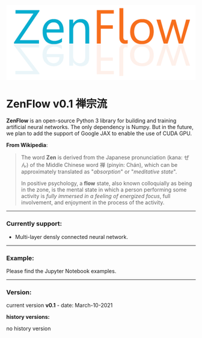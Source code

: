 ![](zenflow.png)

# ZenFlow v0.1 禅宗流

**ZenFlow** is an open-source Python 3 library for building and training artificial neural networks. The only dependency is Numpy. But in the future, we plan to add the support of Google JAX to enable the use of CUDA GPU.

**From Wikipedia**:

> The word **Zen** is derived from the Japanese pronunciation (kana: ぜん) of the Middle Chinese word 禅 (pinyin: Chán), which can be approximately translated as "*absorption*" or "*meditative state*".
>
> In positive psychology, a **flow** state, also known colloquially as being in the zone, is the mental state in which a person performing some activity is *fully immersed in a feeling of energized focus*, full involvement, and enjoyment in the process of the activity.
>

---

### Currently support:
- Multi-layer densly connected neural network.


---

### Example:

Please find the Jupyter Notebook examples.

---

### Version:

current version **v0.1** - date: March-10-2021

**history versions:**

no history version 

